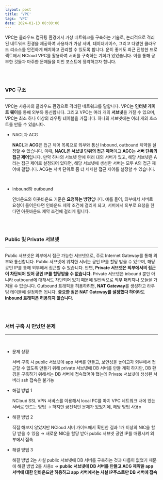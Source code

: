 ```yaml
---
layout: post
title: 'VPC'
tags: 'VPC'
date: 2024-01-13 00:00:00
---
```


VPC는 클라우드 컴퓨팅 환경에서 가상 네트워크를 구축하는 기술로, 논리적으로 격리된 네트워크 환경을 제공하여 사용자가 가상 서버, 데이터베이스, 그리고 다양한 클라우드 리소스를 안전하게 배치하고 관리할 수 있도록 합니다. 운이 좋게도 최근 진행한 프로젝트에서 NCloud VPC를 활용하여 서버를 구축하는 기회가 있었습니다. 이를 통해 공부한 것들과 마주한 문제들을 이번 포스트에 정리하고자 합니다.

<br>
<br>

### **VPC 구조**

---

VPC는 사용자의 클라우드 환경으로 격리된 네트워크를 말합니다. VPC는 **인터넷 게이트 웨이**를 통해 외부와 통신합니다. 그리고 VPC는 여러 개의 **서브넷**을 가질 수 있으며, VPC는 최소 하나 이상의 라우팅 테이블을 가집니다. 하나의 서브넷에는 여러 개의 호스트를 만들 수 있습니다.

- NACL과 ACG

  **NACL**과 **ACG**은 접근 제어 목록으로 외부와 통신 Inbound, outbound 제약을 설정할 수 있습니다. 이때, **NACL은 서브넷 단위의 접근 제어**이고 **AGC는 서버 단위의 접근 제어**입니다. 만약 하나의 서브넷 안에 여러 대의 서버가 있고, 해당 서브넷은 A라는 접근 제어로 설정되어 있다면, 해당 서브넷에 생성한 서버는 모두 A의 접근 제어에 걸립니다. ACG는 서버 단위로 좀 더 세세한 접근 제어를 설정할 수 있습니다.

<br>

- Inbound와 outbound

  인바운드와 아웃바운드 기준은 **요청하는 방향**입니다. 예를 들어, 외부에서 서버로 요청이 들어온다면 인바운드 제약 조건에 걸리게 되고, 서버에서 외부로 요청을 한다면 아웃바운드 제약 조건에 걸리게 됩니다.

<br>
<br>

### **Public 및 Private 서브넷**

---

Public 서브넷은 외부에서 접근 가능한 서브넷으로, 주로 Internet Gateway를 통해 외부와 통신합니다. Public 서브넷에 위치한 서버는 공인 IP를 할당 받을 수 있으며, 해당 공인 IP를 통해 외부에서 접근할 수 있습니다. 반면, **Private 서브넷은 외부에서의 접근이 차단되어 있어 공인 IP를 할당받을 수 없습니다.** Private 서브넷은 inbound 뿐만 아니라 outbound에 대해서도 차단되어 있기 때문에 일반적으로 외부 패키지나 모듈을 가져올 수 없습니다. Outbound 트래픽을 허용하려면, **NAT Gateway**를 생성하고 라우팅 테이블에 설정하면 됩니다. **중요한 점은 NAT Gateway를 설정했다 하더라도 inbound 트래픽은 허용되지 않습니다.**

<br>
<br>

### **서버 구축 시 만났던 문제**

---

<br>

- 문제 상황

  서버 구축 시 public 서브넷에 app 서버를 만들고, 보안성을 높이고자 외부에서 접근할 수 없도록 만들기 위해 private 서브넷에 DB 서버를 만들 계획
  하지만, DB 환경을 구축하기 위해서는 DB 서버에 접속했어야 했는데 Private 서브넷에 생성된 서버라 ssh 접속은 불가능

- 해결 방법 1

  NCloud SSL VPN 서비스를 이용해서 local PC를 마치 VPC 네트워크 내에 있는 서버로 만드는 방법 → 하지만 금전적인 문제가 있었기에, 해당 방법 사용x

- 해결 방법 2

  직접 해보지 않았지만 NCloud 서버 가이드에서 확인한 결과 1개 이상의 NIC을 할당 받을 수 있음 → 새로운 NIC을 할당 받아 public 서브넷 공인 IP를 매핑시켜 외부에서 접속

- 해결 방법 3

  해결 방법 2는 사실 public 서브넷에 DB 서버를 구축하는 것과 다름이 없었기 때문에 해결 방법 2를 사용x → **public 서브넷에 DB 서버를 만들고 ACG 제약을 app 서버에 대한 인바운드만 허용하고 app 서버에서는 사설 IP주소로만 DB 서버에 접속**
